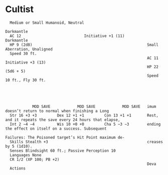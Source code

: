 # Cultist

      Medium or Small Humanoid, Neutral
                                                                   Darkmantle
      AC 12                            Initiative +1 (11)                Darkmantle
      HP 9 (2d8)                                                   Small Aberration, Unaligned
      Speed 30 ft.
                                                                   AC 11                            Initiative +3 (13)
                                                                   HP 22 (5d6 + 5)
                                                                   Speed 10 ft., Fly 30 ft.





                MOD SAVE            MOD SAVE            MOD SAVE   imum doesn’t return to normal when finishing a Long
      Str 16 +3 +3         Dex 12 +1 +1         Con 13 +1 +1       Rest, and it repeats the save every 24 hours that elapse,
      Int 2 −4 −4          Wis 10 +0 +0         Cha 5 −3 −3        ending the effect on itself on a success. Subsequent
                                                                   Failures: The Poisoned target’s Hit Point maximum de-
      Skills Stealth +3                                            creases by 5 (1d10).
      Senses Blindsight 60 ft.; Passive Perception 10
      Languages None
      CR 1/2 (XP 100; PB +2)
                                                                   Deva
      Actions
